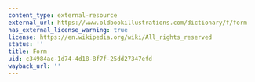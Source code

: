 ```yaml
---
content_type: external-resource
external_url: https://www.oldbookillustrations.com/dictionary/f/form
has_external_license_warning: true
license: https://en.wikipedia.org/wiki/All_rights_reserved
status: ''
title: Form
uid: c34984ac-1d74-4d18-8f7f-25dd27347efd
wayback_url: ''
---
```

